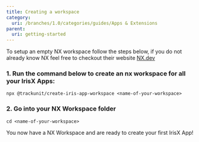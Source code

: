```yaml
---
title: Creating a workspace
category:
  uri: /branches/1.0/categories/guides/Apps & Extensions
parent:
  uri: getting-started
---
```



To setup an empty NX workspace follow the steps below, if you do not already know NX feel free to checkout their website [NX.dev](https://nx.dev)

### 1. Run the command below to create an nx workspace for all your IrisX Apps:

```
npx @trackunit/create-iris-app-workspace <name-of-your-workspace>
```

### 2. Go into your NX Workspace folder

```
cd <name-of-your-workspace>
```

You now have a NX Workspace and are ready to create your first IrisX App!
